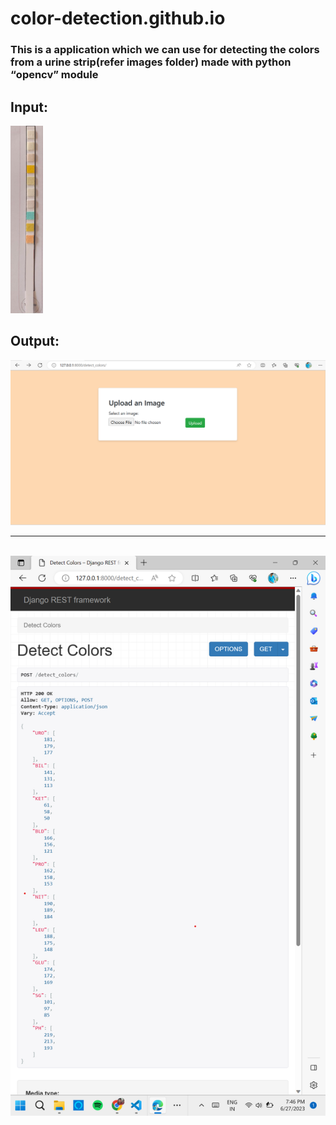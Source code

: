 # color-detection.github.io
<h3>This is a application which we can use for detecting the colors from a urine strip(refer images folder) made with python <q>opencv</q> module</h3>
<h2>Input:</h2>
<img src="images/image1.jpg" height="300px"/>
<h2>Output:</h2>
<img src="images/output.png" />
<br/><hr/><br/>
<img src="images/output2.png" />
